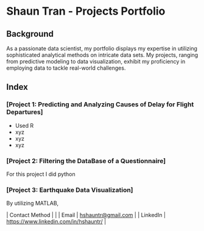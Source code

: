 # Shaun Tran - Projects Portfolio 

## Background
As a passionate data scientist, my portfolio displays my expertise in utilizing sophisticated analytical methods on intricate data sets. My projects, ranging from predictive modeling to data visualization, exhibit my proficiency in employing data to tackle real-world challenges.


## Index

### [Project 1: Predicting and Analyzing Causes of Delay for Flight Departures] 
* Used R 
* xyz
* xyz
* xyz

### [Project 2: Filtering the DataBase of a Questionnaire]
For this project I did python

### [Project 3: Earthquake Data Visualization] 
By utilizing MATLAB, 


| Contact Method  |  |
| Email | hshauntr@gmail.com |
| LinkedIn | https://www.linkedin.com/in/hshauntr/  |
